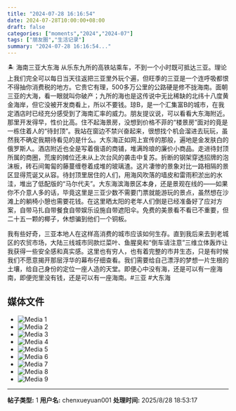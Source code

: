 ```yaml
---
title: "2024-07-28 16:16:54"
date: 2024-07-28T10:00:00+08:00
draft: false
categories: ["moments","2024","2024-07"]
tags: ["朋友圈","生活记录"]
summary: "2024-07-28 16:16:54..."
---
```


🏝️ 海南三亚大东海
​
​从乐东九所的高铁站乘车，不到一个小时既可抵达三亚。理论上我们完全可以每日当天往返把三亚里外玩个遍，但旺季的三亚是一个连呼吸都恨不得抽你消费税的地方。它贵它有理，500多万公里的公路硬是修不拢海南。面朝三亚的大海，看一眼就叫你破产；九所的海也是这传说中无比稀缺的北纬十八度黄金海岸，但它没被开发商看上，所以不要钱。
​
​琼B，是一个汇集富B的城市，在我定酒店时已经充分感受到了海南汇率的威力。朋友提议说，可以看看大东海附近。那里开发得早，性价比高。住不起海景房，没想到价格不菲的“楼景房”面对的竟是一栋住着人的“待封顶”。我站在窗边不禁兴奋起来，很想找个机会溜进去玩玩，虽然我不确定我期待看见的是什么。
​
​大东海正如网上宣传的那般，遍地是金发肤白的俄罗斯人。酒店附近也全是写着俄语的商铺，堆满玲琅的廉价小商品。走进待封顶所属的商圈，荒废的摊位还未从上次台风的袭击中复苏。折断的钢架穿透招牌的泡沫板，砖石间匍匐的藤蔓缠卷着成堆的玻璃渣。这片凄惨的景象对比一路相隔的景区显得荒诞又从容。待封顶里居住的人们，用海风吹落的墙皮和雷雨积淤出的水洼，堆出了低配版的“马尔代夫”。
​
​大东海滨海景区本身，还是景观在线的——如果你不介意人多的话，毕竟这里是三亚少数不需要门票就能游玩的景点，虽然想在沙滩上的躺椅小憩也需要花钱。在这里晒太阳的老年人们倒是已经准备好了应对方案，自带马扎自带餐食自带娱乐设施自带遮阳伞。免费的美景看不看已不重要，但二十五一颗的椰子，休想骗到他们一个铜板。

我有些好奇，三亚本地人在这样高消费的城市应该如何生存。直到我后来去到老城区的农贸市场，大陆三线城市同款烂菜叶、鱼腥臭和“倒车请注意”三维立体轰炸让我获得一些安全感和真实感。这里也有穷人，也有着完整的市井生态，只是有时候我们不愿意揭开那层浮华的幕布仔细查看。我们需要给自己漂浮的梦想一片生根的土壤，给自己身份的定位一座人造的天堂。即便心中没有海，还是可以有一座海南，即便兜里没有钱，还是可以有一座海南。
​
​#三亚
​#大东海

## 媒体文件

- ![Media 1](/Moments/photos/2024-07-28/202407281616540.jpg)
- ![Media 2](/Moments/photos/2024-07-28/202407281616541.jpg)
- ![Media 3](/Moments/photos/2024-07-28/202407281616542.jpg)
- ![Media 4](/Moments/photos/2024-07-28/202407281616543.jpg)
- ![Media 5](/Moments/photos/2024-07-28/202407281616544.jpg)
- ![Media 6](/Moments/photos/2024-07-28/202407281616545.jpg)
- ![Media 7](/Moments/photos/2024-07-28/202407281616546.jpg)
- ![Media 8](/Moments/photos/2024-07-28/202407281616547.jpg)
- ![Media 9](/Moments/photos/2024-07-28/202407281616548.jpg)

---

**帖子类型:** 1
**用户名:** chenxueyuan001
**处理时间:** 2025/8/28 18:53:17